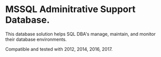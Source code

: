 # MSSQL Adminitrative Support Database. 



This database solution helps SQL DBA's manage, maintain, and monitor their database environments. 



Compatible and tested with 2012, 2014, 2016, 2017.
